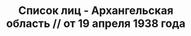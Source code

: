 ---
title: Список лиц - Архангельская область // от 19 апреля 1938 года
description: РГАСПИ, ф.17, оп.171, дело 416, лист 229
images:
- /disk/pictures/v08/17-171-416-229.jpg
- /disk/pictures/v08/17-171-416-230.jpg
- /disk/pictures/v08/17-171-416-231.jpg
- /disk/pictures/v08/17-171-416-232.jpg
---